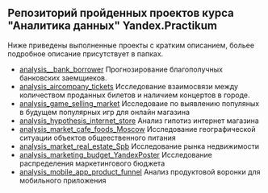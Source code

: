 ## Репозиторий пройденных проектов курса "Аналитика данных" Yandex.Practikum

Ниже приведены выполненные проекты с кратким описанием, больее подробное описание присутствует в папках.

   - [analysis__bank_borrower](../analysis__bank_borrower/README.md)
        Прогнозирование благополучных банковских заемщиеков.
   - [analysis_aircompany_tickets](../analysis_aircompany_tickets/README.md)
        Исследование взаимосвязи между количеством проданных билетов и наличием концертов в городе.
   - [analysis_game_selling_market](../analysis_game_selling_market/README.md)
        Исследоваие по выявлению популяных в будущем популярных игр для онлайн магазина
   - [analysis_hypothesis_internet_store](../analysis_hypothesis_internet_store/README.md)
        Анализ гипотиз интернет магазина 
   - [analysis_market_cafe_foods_Moscow](../analysis_market_cafe_foods_Moscow/README.md)
        Исследование географической ситуации объектов общеественного питания
   - [analysis_market_real_estate_Spb](../analysis_market_real_estate_Spb/README.md)
        Исследование  рынка недвижимости
   - [analysis_marketing_budget_YandexPoster](../analysis_marketing_budget_YandexPoster/README.md)
        Исследование распределения маркетингового бюджета
   - [analysis_mobile_app_product_funnel](../analysis_mobile_app_product_funnel/README.md)
        Анализ продуктовой воронки для мобильного приложения 